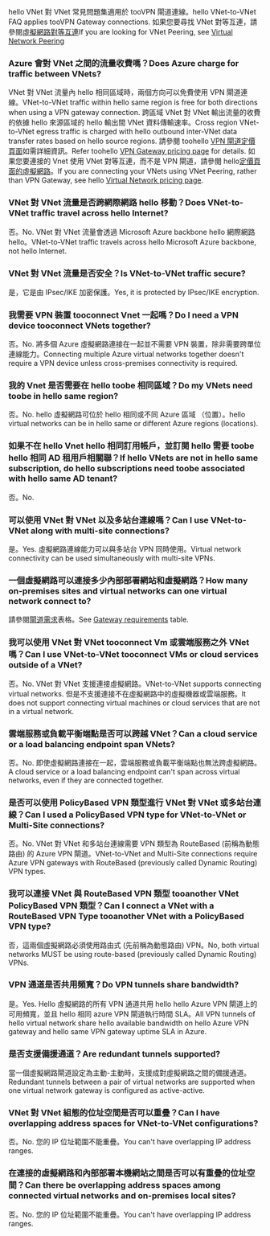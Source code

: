 <span data-ttu-id="bd9ec-101">hello VNet 對 VNet 常見問題集適用於 tooVPN 閘道連線。</span><span class="sxs-lookup"><span data-stu-id="bd9ec-101">hello VNet-to-VNet FAQ applies tooVPN Gateway connections.</span></span> <span data-ttu-id="bd9ec-102">如果您要尋找 VNet 對等互連，請參閱[虛擬網路對等互連](../articles/virtual-network/virtual-network-peering-overview.md)</span><span class="sxs-lookup"><span data-stu-id="bd9ec-102">If you are looking for VNet Peering, see [Virtual Network Peering](../articles/virtual-network/virtual-network-peering-overview.md)</span></span>

### <a name="does-azure-charge-for-traffic-between-vnets"></a><span data-ttu-id="bd9ec-103">Azure 會對 VNet 之間的流量收費嗎？</span><span class="sxs-lookup"><span data-stu-id="bd9ec-103">Does Azure charge for traffic between VNets?</span></span>

<span data-ttu-id="bd9ec-104">VNet 對 VNet 流量內 hello 相同區域時，兩個方向可以免費使用 VPN 閘道連線。</span><span class="sxs-lookup"><span data-stu-id="bd9ec-104">VNet-to-VNet traffic within hello same region is free for both directions when using a VPN gateway connection.</span></span> <span data-ttu-id="bd9ec-105">跨區域 VNet 對 VNet 輸出流量的收費的依據 hello 來源區域的 hello 輸出間 VNet 資料傳輸速率。</span><span class="sxs-lookup"><span data-stu-id="bd9ec-105">Cross region VNet-to-VNet egress traffic is charged with hello outbound inter-VNet data transfer rates based on hello source regions.</span></span> <span data-ttu-id="bd9ec-106">請參閱 toohello [VPN 閘道定價頁面](https://azure.microsoft.com/pricing/details/vpn-gateway/)如需詳細資訊。</span><span class="sxs-lookup"><span data-stu-id="bd9ec-106">Refer toohello [VPN Gateway pricing page](https://azure.microsoft.com/pricing/details/vpn-gateway/) for details.</span></span> <span data-ttu-id="bd9ec-107">如果您要連接的 Vnet 使用 VNet 對等互連，而不是 VPN 閘道，請參閱 hello[定價頁面的虛擬網路](https://azure.microsoft.com/pricing/details/virtual-network/)。</span><span class="sxs-lookup"><span data-stu-id="bd9ec-107">If you are connecting your VNets using VNet Peering, rather than VPN Gateway, see hello [Virtual Network pricing page](https://azure.microsoft.com/pricing/details/virtual-network/).</span></span>

### <a name="does-vnet-to-vnet-traffic-travel-across-hello-internet"></a><span data-ttu-id="bd9ec-108">VNet 對 VNet 流量是否跨網際網路 hello 移動？</span><span class="sxs-lookup"><span data-stu-id="bd9ec-108">Does VNet-to-VNet traffic travel across hello Internet?</span></span>

<span data-ttu-id="bd9ec-109">否。</span><span class="sxs-lookup"><span data-stu-id="bd9ec-109">No.</span></span> <span data-ttu-id="bd9ec-110">VNet 對 VNet 流量會透過 Microsoft Azure backbone hello 網際網路 hello。</span><span class="sxs-lookup"><span data-stu-id="bd9ec-110">VNet-to-VNet traffic travels across hello Microsoft Azure backbone, not hello Internet.</span></span>

### <a name="is-vnet-to-vnet-traffic-secure"></a><span data-ttu-id="bd9ec-111">VNet 對 VNet 流量是否安全？</span><span class="sxs-lookup"><span data-stu-id="bd9ec-111">Is VNet-to-VNet traffic secure?</span></span>

<span data-ttu-id="bd9ec-112">是，它是由 IPsec/IKE 加密保護。</span><span class="sxs-lookup"><span data-stu-id="bd9ec-112">Yes, it is protected by IPsec/IKE encryption.</span></span>

### <a name="do-i-need-a-vpn-device-tooconnect-vnets-together"></a><span data-ttu-id="bd9ec-113">我需要 VPN 裝置 tooconnect Vnet 一起嗎？</span><span class="sxs-lookup"><span data-stu-id="bd9ec-113">Do I need a VPN device tooconnect VNets together?</span></span>

<span data-ttu-id="bd9ec-114">否。</span><span class="sxs-lookup"><span data-stu-id="bd9ec-114">No.</span></span> <span data-ttu-id="bd9ec-115">將多個 Azure 虛擬網路連接在一起並不需要 VPN 裝置，除非需要跨單位連線能力。</span><span class="sxs-lookup"><span data-stu-id="bd9ec-115">Connecting multiple Azure virtual networks together doesn't require a VPN device unless cross-premises connectivity is required.</span></span>

### <a name="do-my-vnets-need-toobe-in-hello-same-region"></a><span data-ttu-id="bd9ec-116">我的 Vnet 是否需要在 hello toobe 相同區域？</span><span class="sxs-lookup"><span data-stu-id="bd9ec-116">Do my VNets need toobe in hello same region?</span></span>

<span data-ttu-id="bd9ec-117">否。</span><span class="sxs-lookup"><span data-stu-id="bd9ec-117">No.</span></span> <span data-ttu-id="bd9ec-118">hello 虛擬網路可位於 hello 相同或不同 Azure 區域 （位置）。</span><span class="sxs-lookup"><span data-stu-id="bd9ec-118">hello virtual networks can be in hello same or different Azure regions (locations).</span></span>

### <a name="if-hello-vnets-are-not-in-hello-same-subscription-do-hello-subscriptions-need-toobe-associated-with-hello-same-ad-tenant"></a><span data-ttu-id="bd9ec-119">如果不在 hello Vnet hello 相同訂用帳戶，並訂閱 hello 需要 toobe hello 相同 AD 租用戶相關聯？</span><span class="sxs-lookup"><span data-stu-id="bd9ec-119">If hello VNets are not in hello same subscription, do hello subscriptions need toobe associated with hello same AD tenant?</span></span>

<span data-ttu-id="bd9ec-120">否。</span><span class="sxs-lookup"><span data-stu-id="bd9ec-120">No.</span></span>

### <a name="can-i-use-vnet-to-vnet-along-with-multi-site-connections"></a><span data-ttu-id="bd9ec-121">可以使用 VNet 對 VNet 以及多站台連線嗎？</span><span class="sxs-lookup"><span data-stu-id="bd9ec-121">Can I use VNet-to-VNet along with multi-site connections?</span></span>

<span data-ttu-id="bd9ec-122">是。</span><span class="sxs-lookup"><span data-stu-id="bd9ec-122">Yes.</span></span> <span data-ttu-id="bd9ec-123">虛擬網路連線能力可以與多站台 VPN 同時使用。</span><span class="sxs-lookup"><span data-stu-id="bd9ec-123">Virtual network connectivity can be used simultaneously with multi-site VPNs.</span></span>

### <a name="how-many-on-premises-sites-and-virtual-networks-can-one-virtual-network-connect-to"></a><span data-ttu-id="bd9ec-124">一個虛擬網路可以連接多少內部部署網站和虛擬網路？</span><span class="sxs-lookup"><span data-stu-id="bd9ec-124">How many on-premises sites and virtual networks can one virtual network connect to?</span></span>

<span data-ttu-id="bd9ec-125">請參閱[閘道需求](../articles/vpn-gateway/vpn-gateway-about-vpn-gateway-settings.md#requirements)表格。</span><span class="sxs-lookup"><span data-stu-id="bd9ec-125">See [Gateway requirements](../articles/vpn-gateway/vpn-gateway-about-vpn-gateway-settings.md#requirements) table.</span></span>

### <a name="can-i-use-vnet-to-vnet-tooconnect-vms-or-cloud-services-outside-of-a-vnet"></a><span data-ttu-id="bd9ec-126">我可以使用 VNet 對 VNet tooconnect Vm 或雲端服務之外 VNet 嗎？</span><span class="sxs-lookup"><span data-stu-id="bd9ec-126">Can I use VNet-to-VNet tooconnect VMs or cloud services outside of a VNet?</span></span>

<span data-ttu-id="bd9ec-127">否。</span><span class="sxs-lookup"><span data-stu-id="bd9ec-127">No.</span></span> <span data-ttu-id="bd9ec-128">VNet 對 VNet 支援連接虛擬網路。</span><span class="sxs-lookup"><span data-stu-id="bd9ec-128">VNet-to-VNet supports connecting virtual networks.</span></span> <span data-ttu-id="bd9ec-129">但是不支援連接不在虛擬網路中的虛擬機器或雲端服務。</span><span class="sxs-lookup"><span data-stu-id="bd9ec-129">It does not support connecting virtual machines or cloud services that are not in a virtual network.</span></span>

### <a name="can-a-cloud-service-or-a-load-balancing-endpoint-span-vnets"></a><span data-ttu-id="bd9ec-130">雲端服務或負載平衡端點是否可以跨越 VNet？</span><span class="sxs-lookup"><span data-stu-id="bd9ec-130">Can a cloud service or a load balancing endpoint span VNets?</span></span>

<span data-ttu-id="bd9ec-131">否。</span><span class="sxs-lookup"><span data-stu-id="bd9ec-131">No.</span></span> <span data-ttu-id="bd9ec-132">即使虛擬網路連接在一起，雲端服務或負載平衡端點也無法跨虛擬網路。</span><span class="sxs-lookup"><span data-stu-id="bd9ec-132">A cloud service or a load balancing endpoint can't span across virtual networks, even if they are connected together.</span></span>

### <a name="can-i-used-a-policybased-vpn-type-for-vnet-to-vnet-or-multi-site-connections"></a><span data-ttu-id="bd9ec-133">是否可以使用 PolicyBased VPN 類型進行 VNet 對 VNet 或多站台連線？</span><span class="sxs-lookup"><span data-stu-id="bd9ec-133">Can I used a PolicyBased VPN type for VNet-to-VNet or Multi-Site connections?</span></span>

<span data-ttu-id="bd9ec-134">否。</span><span class="sxs-lookup"><span data-stu-id="bd9ec-134">No.</span></span> <span data-ttu-id="bd9ec-135">VNet 對 VNet 和多站台連線需要 VPN 類型為 RouteBased (前稱為動態路由) 的 Azure VPN 閘道。</span><span class="sxs-lookup"><span data-stu-id="bd9ec-135">VNet-to-VNet and Multi-Site connections require Azure VPN gateways with RouteBased (previously called Dynamic Routing) VPN types.</span></span>

### <a name="can-i-connect-a-vnet-with-a-routebased-vpn-type-tooanother-vnet-with-a-policybased-vpn-type"></a><span data-ttu-id="bd9ec-136">我可以連接 VNet 與 RouteBased VPN 類型 tooanother VNet PolicyBased VPN 類型？</span><span class="sxs-lookup"><span data-stu-id="bd9ec-136">Can I connect a VNet with a RouteBased VPN Type tooanother VNet with a PolicyBased VPN type?</span></span>

<span data-ttu-id="bd9ec-137">否，這兩個虛擬網路必須使用路由式 (先前稱為動態路由) VPN。</span><span class="sxs-lookup"><span data-stu-id="bd9ec-137">No, both virtual networks MUST be using route-based (previously called Dynamic Routing) VPNs.</span></span>

### <a name="do-vpn-tunnels-share-bandwidth"></a><span data-ttu-id="bd9ec-138">VPN 通道是否共用頻寬？</span><span class="sxs-lookup"><span data-stu-id="bd9ec-138">Do VPN tunnels share bandwidth?</span></span>

<span data-ttu-id="bd9ec-139">是。</span><span class="sxs-lookup"><span data-stu-id="bd9ec-139">Yes.</span></span> <span data-ttu-id="bd9ec-140">Hello 虛擬網路的所有 VPN 通道共用 hello hello Azure VPN 閘道上的可用頻寬，並且 hello 相同 azure VPN 閘道執行時間 SLA。</span><span class="sxs-lookup"><span data-stu-id="bd9ec-140">All VPN tunnels of hello virtual network share hello available bandwidth on hello Azure VPN gateway and hello same VPN gateway uptime SLA in Azure.</span></span>

### <a name="are-redundant-tunnels-supported"></a><span data-ttu-id="bd9ec-141">是否支援備援通道？</span><span class="sxs-lookup"><span data-stu-id="bd9ec-141">Are redundant tunnels supported?</span></span>

<span data-ttu-id="bd9ec-142">當一個虛擬網路閘道設定為主動-主動時，支援成對虛擬網路之間的備援通道。</span><span class="sxs-lookup"><span data-stu-id="bd9ec-142">Redundant tunnels between a pair of virtual networks are supported when one virtual network gateway is configured as active-active.</span></span>

### <a name="can-i-have-overlapping-address-spaces-for-vnet-to-vnet-configurations"></a><span data-ttu-id="bd9ec-143">VNet 對 VNet 組態的位址空間是否可以重疊？</span><span class="sxs-lookup"><span data-stu-id="bd9ec-143">Can I have overlapping address spaces for VNet-to-VNet configurations?</span></span>

<span data-ttu-id="bd9ec-144">否。</span><span class="sxs-lookup"><span data-stu-id="bd9ec-144">No.</span></span> <span data-ttu-id="bd9ec-145">您的 IP 位址範圍不能重疊。</span><span class="sxs-lookup"><span data-stu-id="bd9ec-145">You can't have overlapping IP address ranges.</span></span>

### <a name="can-there-be-overlapping-address-spaces-among-connected-virtual-networks-and-on-premises-local-sites"></a><span data-ttu-id="bd9ec-146">在連接的虛擬網路和內部部署本機網站之間是否可以有重疊的位址空間？</span><span class="sxs-lookup"><span data-stu-id="bd9ec-146">Can there be overlapping address spaces among connected virtual networks and on-premises local sites?</span></span>

<span data-ttu-id="bd9ec-147">否。</span><span class="sxs-lookup"><span data-stu-id="bd9ec-147">No.</span></span> <span data-ttu-id="bd9ec-148">您的 IP 位址範圍不能重疊。</span><span class="sxs-lookup"><span data-stu-id="bd9ec-148">You can't have overlapping IP address ranges.</span></span>



